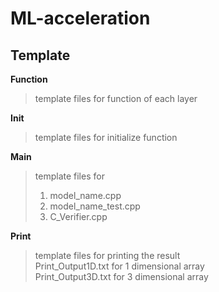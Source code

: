 # ML-acceleration  
  
**Template**  
------
  
**Function**   
> template files for function of each layer  
  
**Init**  
> template files for initialize function   
  
**Main**  
> template files for   
> 1) model_name.cpp  
> 2) model_name_test.cpp   
> 3) C_Verifier.cpp  
  
**Print**  
> template files for printing the result  
> Print_Output1D.txt for 1 dimensional array  
> Print_Output3D.txt for 3 dimensional array  
  
